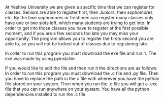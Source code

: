 At Yeshiva University we are given a specific time that we can register for classes. Seniors are able to register first, then Juniors, then sophomores etc.
By the time sophomores or freshmen can register many classes only have one or two slots left, which many students are trying to get into. In order to get into those classes you have to register at the first possible moment, and if you are a few seconds too late you may miss your opportunity.
The program allows you to register the firsts second you are able to, so you will not be locked out of classes due to registering late.

In order to run this program you must download the exe file and run it. The exe was made by using pyinstaller.

If you would like to edit the file and then run it the directions are as follows:
In order to run this program you must download the .c file and .py file. Then you have to replace the path in the c file with wherever you have the python file stored on your system. Then when you run the .c file you will get a .exe file that you can run anywhere on your system. You have all the python dependencies installed to run the .c file.
